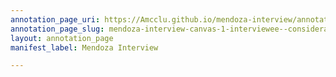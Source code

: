 ```yaml
---
annotation_page_uri: https://Amcclu.github.io/mendoza-interview/annotations/mendoza-interview-canvas-1-interviewee--consideration.json
annotation_page_slug: mendoza-interview-canvas-1-interviewee--consideration
layout: annotation_page
manifest_label: Mendoza Interview

---
```

